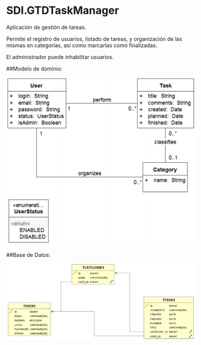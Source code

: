 # SDI.GTDTaskManager

Aplicación de gestión de tareas.

Permite el registro de usuarios, listado de tareas, y organización de las mismas en categorías, así como marcarlas como finalizadas.

El administrador puede inhabilitar usuarios.


##Modelo de domínio:

![alt tag](https://github.com/RaulRr/SDI.GTDTaskManager/blob/master/img/ModeloDominio.png)

##Base de Datos:

![alt tag](https://github.com/RaulRr/SDI.GTDTaskManager/blob/master/img/BaseDeDatos.png)
